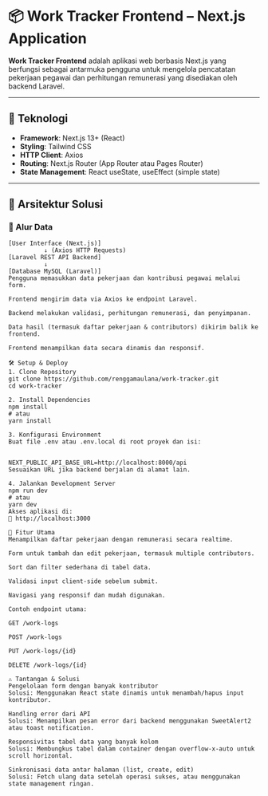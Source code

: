 # 📦 Work Tracker Frontend – Next.js Application

**Work Tracker Frontend** adalah aplikasi web berbasis Next.js yang berfungsi sebagai antarmuka pengguna untuk mengelola pencatatan pekerjaan pegawai dan perhitungan remunerasi yang disediakan oleh backend Laravel.

---

## 🔧 Teknologi

- **Framework**: Next.js 13+ (React)
- **Styling**: Tailwind CSS
- **HTTP Client**: Axios
- **Routing**: Next.js Router (App Router atau Pages Router)
- **State Management**: React useState, useEffect (simple state)

---

## 🧩 Arsitektur Solusi

### 📌 Alur Data

```text
[User Interface (Next.js)]
          ↓ (Axios HTTP Requests)
[Laravel REST API Backend]
          ↓
[Database MySQL (Laravel)]
Pengguna memasukkan data pekerjaan dan kontribusi pegawai melalui form.

Frontend mengirim data via Axios ke endpoint Laravel.

Backend melakukan validasi, perhitungan remunerasi, dan penyimpanan.

Data hasil (termasuk daftar pekerjaan & contributors) dikirim balik ke frontend.

Frontend menampilkan data secara dinamis dan responsif.

🛠️ Setup & Deploy
1. Clone Repository
git clone https://github.com/renggamaulana/work-tracker.git
cd work-tracker

2. Install Dependencies
npm install
# atau
yarn install

3. Konfigurasi Environment
Buat file .env atau .env.local di root proyek dan isi:


NEXT_PUBLIC_API_BASE_URL=http://localhost:8000/api
Sesuaikan URL jika backend berjalan di alamat lain.

4. Jalankan Development Server
npm run dev
# atau
yarn dev
Akses aplikasi di:
📍 http://localhost:3000

🔄 Fitur Utama
Menampilkan daftar pekerjaan dengan remunerasi secara realtime.

Form untuk tambah dan edit pekerjaan, termasuk multiple contributors.

Sort dan filter sederhana di tabel data.

Validasi input client-side sebelum submit.

Navigasi yang responsif dan mudah digunakan.

Contoh endpoint utama:

GET /work-logs

POST /work-logs

PUT /work-logs/{id}

DELETE /work-logs/{id}

⚠️ Tantangan & Solusi
Pengelolaan form dengan banyak kontributor
Solusi: Menggunakan React state dinamis untuk menambah/hapus input kontributor.

Handling error dari API
Solusi: Menampilkan pesan error dari backend menggunakan SweetAlert2 atau toast notification.

Responsivitas tabel data yang banyak kolom
Solusi: Membungkus tabel dalam container dengan overflow-x-auto untuk scroll horizontal.

Sinkronisasi data antar halaman (list, create, edit)
Solusi: Fetch ulang data setelah operasi sukses, atau menggunakan state management ringan.